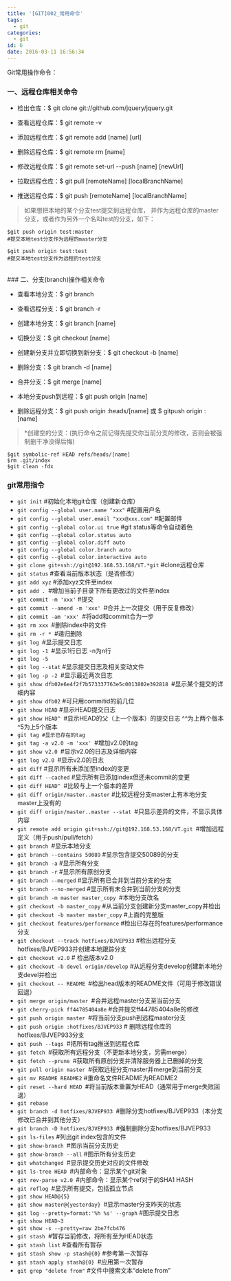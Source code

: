 ```yaml
---
title: '[GIT]002_常用命令'
tags:
  - git
categories:
  - git
id: 6
date: 2016-03-11 16:56:34
---
```

Git常用操作命令：

### 一、远程仓库相关命令

- 检出仓库：$ git clone git://github.com/jquery/jquery.git

- 查看远程仓库：$ git remote -v

- 添加远程仓库：$ git remote add [name] [url]

- 删除远程仓库：$ git remote rm [name]

- 修改远程仓库：$ git remote set-url --push [name] [newUrl]

- 拉取远程仓库：$ git pull [remoteName] [localBranchName]

- 推送远程仓库：$ git push [remoteName] [localBranchName]
 
> 如果想把本地的某个分支test提交到远程仓库，
> 并作为远程仓库的master分支，或者作为另外一个名叫test的分支，如下：


	$git push origin test:master         
	#提交本地test分支作为远程的master分支

	$git push origin test:test              
	#提交本地test分支作为远程的test分支



<BR>
### 二、分支(branch)操作相关命令


- 查看本地分支：$ git branch

- 查看远程分支：$ git branch -r

- 创建本地分支：$ git branch [name]

- 切换分支：$ git checkout [name]

- 创建新分支并立即切换到新分支：$ git checkout -b [name]

- 删除分支：$ git branch -d [name]

- 合并分支：$ git merge [name] 

- 本地分支push到远程：$ git push origin [name]

- 删除远程分支：$ git push origin :heads/[name] 或 $ gitpush origin :[name] 


 
> *创建空的分支：(执行命令之前记得先提交你当前分支的修改，否则会被强制删干净没得后悔)


	$git symbolic-ref HEAD refs/heads/[name]
	$rm .git/index
	$git clean -fdx
 


### git常用指令
- `git init` #初始化本地git仓库（创建新仓库）
- `git config --global user.name "xxx"` #配置用户名
- `git config --global user.email "xxx@xxx.com"` #配置邮件
- `git config --global color.ui true` #git status等命令自动着色
- `git config --global color.status auto`
- `git config --global color.diff auto`
- `git config --global color.branch auto`
- `git config --global color.interactive auto`
- `git clone git+ssh://git@192.168.53.168/VT.*git`  #clone远程仓库
- `git status` #查看当前版本状态（是否修改）
- `git add xyz` #添加xyz文件至index
- `git add . `#增加当前子目录下所有更改过的文件至index
- `git commit -m 'xxx'` #提交
- `git commit --amend -m 'xxx' `#合并上一次提交（用于反复修改）
- `git commit -am 'xxx' `#将add和commit合为一步
- `git rm xxx `#删除index中的文件
- `git rm -r * `#递归删除
- `git log `#显示提交日志
- `git log -1 `#显示1行日志 -n为n行
- `git log -5`
- `git log --stat` #显示提交日志及相关变动文件
- `git log -p -2 `#显示最近两次日志
- `git show dfb02e6e4f2f7b573337763e5c0013802e392818 `#显示某个提交的详细内容
- `git show dfb02` #可只用commitid的前几位
- `git show HEAD` #显示HEAD提交日志
- `git show HEAD^ `#显示HEAD的父（上一个版本）的提交日志 ^^为上两个版本 ^5为上5个版本
- `git tag #显示已存在的tag`
- `git tag -a v2.0 -m 'xxx' `#增加v2.0的tag
- `git show v2.0 `#显示v2.0的日志及详细内容
- `git log v2.0 `#显示v2.0的日志
- `git diff` #显示所有未添加至index的变更
- `git diff --cached` #显示所有已添加index但还未commit的变更
- `git diff HEAD^ `#比较与上一个版本的差异
- `git diff origin/master..master` #比较远程分支master上有本地分支master上没有的
- `git diff origin/master..master --stat `#只显示差异的文件，不显示具体内容
- `git remote add origin git+ssh://git@192.168.53.168/VT.git `#增加远程定义（用于push/pull/fetch）
- `git branch `#显示本地分支
- `git branch --contains 50089` #显示包含提交50089的分支
- `git branch -a` #显示所有分支
- `git branch -r` #显示所有原创分支
- `git branch --merged` #显示所有已合并到当前分支的分支
- `git branch --no-merged` #显示所有未合并到当前分支的分支
- `git branch -m master master_copy `#本地分支改名
- `git checkout -b master_copy` #从当前分支创建新分支master_copy并检出
- `git checkout -b master master_copy` #上面的完整版
- `git checkout features/performance` #检出已存在的features/performance分支
- `git checkout --track hotfixes/BJVEP933` #检出远程分支hotfixes/BJVEP933并创建本地跟踪分支
- `git checkout v2.0` # 检出版本v2.0
- `git checkout -b devel origin/develop` #从远程分支develop创建新本地分支devel并检出
- `git checkout -- README `#检出head版本的README文件（可用于修改错误回退）
- `git merge origin/master `#合并远程master分支至当前分支
- `git cherry-pick ff44785404a8e` #合并提交ff44785404a8e的修改
- `git push origin master `#将当前分支push到远程master分支
- `git push origin :hotfixes/BJVEP933` # 删除远程仓库的hotfixes/BJVEP933分支
- `git push --tags `#把所有tag推送到远程仓库
- `git fetch `#获取所有远程分支（不更新本地分支，另需merge）
- `git fetch --prune `#获取所有原创分支并清除服务器上已删掉的分支
- `git pull origin master `#获取远程分支master并merge到当前分支
- `git mv README README2` #重命名文件README为README2
- `git reset --hard HEAD `#将当前版本重置为HEAD（通常用于merge失败回退）
- `git rebase`
- `git branch -d hotfixes/BJVEP933 `#删除分支hotfixes/BJVEP933（本分支修改已合并到其他分支）
- `git branch -D hotfixes/BJVEP933 `#强制删除分支hotfixes/BJVEP933
- `git ls-files` #列出git index包含的文件
- `git show-branch `#图示当前分支历史
- `git show-branch --all` #图示所有分支历史
- `git whatchanged `#显示提交历史对应的文件修改
- `git ls-tree HEAD `#内部命令：显示某个git对象
- `git rev-parse v2.0 `#内部命令：显示某个ref对于的SHA1 HASH
- `git reflog `#显示所有提交，包括孤立节点
- `git show HEAD@{5}`
- `git show master@{yesterday} `#显示master分支昨天的状态
- `git log --pretty=format:'%h %s' --graph` #图示提交日志
- `git show HEAD~3`
- `git show -s --pretty=raw 2be7fcb476`
- `git stash `#暂存当前修改，将所有至为HEAD状态
- `git stash list` #查看所有暂存
- `git stash show -p stash@{0}` #参考第一次暂存
- `git stash apply stash@{0} `#应用第一次暂存
- `git grep "delete from"` #文件中搜索文本“delete from”

